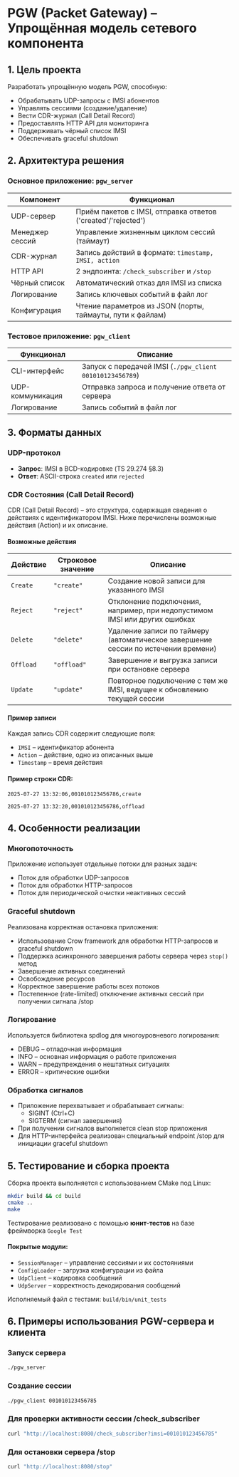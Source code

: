 # PGW (Packet Gateway) – Упрощённая модель сетевого компонента

## 1. Цель проекта
Разработать упрощённую модель PGW, способную:
- Обрабатывать UDP-запросы с IMSI абонентов
- Управлять сессиями (создание/удаление)
- Вести CDR-журнал (Call Detail Record)
- Предоставлять HTTP API для мониторинга
- Поддерживать чёрный список IMSI
- Обеспечивать graceful shutdown
## 2. Архитектура решения

### Основное приложение: `pgw_server`
| Компонент               | Функционал                                                                 |
|-------------------------|---------------------------------------------------------------------------|
| UDP-сервер              | Приём пакетов с IMSI, отправка ответов ('created'/'rejected')             |
| Менеджер сессий         | Управление жизненным циклом сессий (таймаут)                              |
| CDR-журнал              | Запись действий в формате: `timestamp, IMSI, action`                     |
| HTTP API                | 2 эндпоинта: `/check_subscriber` и `/stop`                               |
| Чёрный список           | Автоматический отказ для IMSI из списка                                   |
| Логирование             | Запись ключевых событий в файл лог                                       |
| Конфигурация            | Чтение параметров из JSON (порты, таймауты, пути к файлам)               |

### Тестовое приложение: `pgw_client`
| Функционал              | Описание                                                                  |
|-------------------------|---------------------------------------------------------------------------|
| CLI-интерфейс           | Запуск с передачей IMSI (`./pgw_client 001010123456789`)                 |
| UDP-коммуникация        | Отправка запроса и получение ответа от сервера                           |
| Логирование             | Запись событий в файл лог                                               |

## 3. Форматы данных

### UDP-протокол
- **Запрос**: IMSI в BCD-кодировке (TS 29.274 §8.3)
- **Ответ**: ASCII-строка `created` или `rejected`

### CDR Состояния (Call Detail Record)

CDR (Call Detail Record) – это структура, содержащая сведения о действиях с идентификатором IMSI. Ниже перечислены возможные действия (Action) и их описание.

#### Возможные действия

| Действие  | Строковое значение | Описание |
|-----------|--------------------|----------|
| `Create`  | `"create"`         | Создание новой записи для указанного IMSI |
| `Reject`  | `"reject"`         | Отклонение подключения, например, при недопустимом IMSI или других ошибках |
| `Delete`  | `"delete"`         | Удаление записи по таймеру (автоматическое завершение сессии по истечении времени) |
| `Offload` | `"offload"`        | Завершение и выгрузка записи при остановке сервера |
| `Update`  | `"update"`         | Повторное подключение с тем же IMSI, ведущее к обновлению текущей сессии |

#### Пример записи

Каждая запись CDR содержит следующие поля:

- `IMSI` – идентификатор абонента
- `Action` – действие, одно из описанных выше
- `Timestamp` – время действия

#### Пример строки CDR:

`2025-07-27 13:32:06,001010123456786,create`

`2025-07-27 13:32:20,001010123456786,offload`


## 4. Особенности реализации

### Многопоточность
Приложение использует отдельные потоки для разных задач:
- Поток для обработки UDP-запросов
- Поток для обработки HTTP-запросов
- Поток для периодической очистки неактивных сессий

### Graceful shutdown
Реализована корректная остановка приложения:
- Использование Crow framework для обработки HTTP-запросов и graceful shutdown
- Поддержка асинхронного завершения работы сервера через `stop()` метод
- Завершение активных соединений
- Освобождение ресурсов
- Корректное завершение работы всех потоков
- Постепенное (rate-limited) отключение активных сессий при получении сигнала /stop

### Логирование
Используется библиотека spdlog для многоуровневого логирования:
- DEBUG – отладочная информация
- INFO – основная информация о работе приложения
- WARN – предупреждения о нештатных ситуациях
- ERROR – критические ошибки

### Обработка сигналов
- Приложение перехватывает и обрабатывает сигналы:
  - SIGINT (Ctrl+C)
  - SIGTERM (сигнал завершения)
- При получении сигналов выполняется clean stop приложения
- Для HTTP-интерфейса реализован специальный endpoint /stop для инициации graceful shutdown

## 5. Тестирование и сборка проекта

Сборка проекта выполняется с использованием CMake под Linux:
```bash
mkdir build && cd build
cmake ..
make
```

Тестирование реализовано с помощью **юнит-тестов** на базе фреймворка `Google Test`
#### Покрытые модули:

- `SessionManager` – управление сессиями и их состояниями  
- `ConfigLoader` – загрузка конфигурации из файла  
- `UdpClient` – кодировка сообщений  
- `UdpServer` – корректность декодирования сообщений  

Исполняемый файл с тестами: `build/bin/unit_tests`
## 6. Примеры использования PGW-сервера и клиента
### Запуск сервера
```bash
./pgw_server
```
### Создание сессии
```bash
./pgw_client 001010123456785
```
### Для проверки активности сессии /check_subscriber
```bash
curl "http://localhost:8080/check_subscriber?imsi=001010123456785"
```
### Для остановки сервера /stop
```bash
curl "http://localhost:8080/stop"
```
